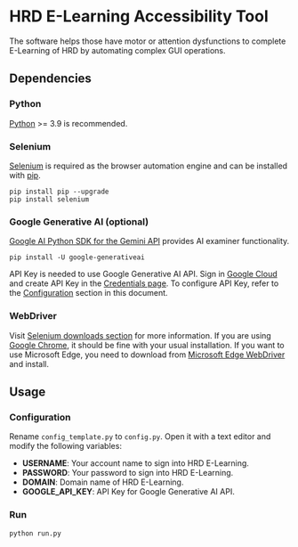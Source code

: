 # HRD E-Learning Accessibility Tool

The  software helps those have motor or attention dysfunctions to complete E-Learning of HRD by automating complex GUI operations.

## Dependencies

### Python

[Python](https://www.python.org/) >= 3.9 is recommended.

### Selenium

[Selenium](https://www.selenium.dev/) is required as the browser automation engine and can be installed with [pip](https://pypi.org/project/pip/).

```
pip install pip --upgrade
pip install selenium
```

### Google Generative AI (optional)

[Google AI Python SDK for the Gemini API](https://github.com/google-gemini/generative-ai-python) provides AI examiner functionality.

```
pip install -U google-generativeai
```

API Key is needed to use Google Generative AI API. Sign in [Google Cloud](https://cloud.google.com/) and create API Key in the [Credentials page](https://console.cloud.google.com/apis/credentials). To configure API Key, refer to the [Configuration](#configuration) section in this document.

### WebDriver

Visit [Selenium downloads section](https://www.selenium.dev/downloads/) for more information.
If you are using [Google Chrome](https://www.google.com/chrome/), it should be fine with your usual installation.
If you want to use Microsoft Edge, you need to download from [Microsoft Edge WebDriver](https://developer.microsoft.com/en-us/microsoft-edge/tools/webdriver/) and install.

## Usage

### Configuration

Rename `config_template.py` to `config.py`. Open it with a text editor and modify the following variables:
- **USERNAME**: Your account name to sign into HRD E-Learning.
- **PASSWORD**: Your password to sign into HRD E-Learning.
- **DOMAIN**: Domain name of HRD E-Learning.
- **GOOGLE_API_KEY**: API Key for Google Generative AI API.

### Run

```
python run.py
```
